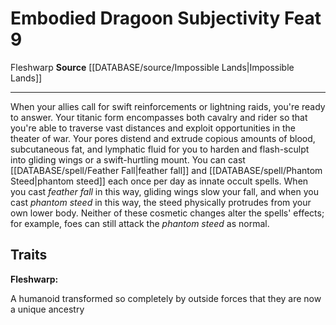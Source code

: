 ﻿---
actions: null
cost: null
element: null
feat: Embodied Dragoon Subjectivity
frequency: null
heighten_level: null
id: '3929'
level: '9'
name: Embodied Dragoon Subjectivity
prerequisite: null
rarity: Common
requirement: null
rus_type_level: null
school: null
source: '[[DATABASE/source/Impossible Lands|Impossible Lands]]'
subcategory: null
trait:
- '[[DATABASE/trait/Fleshwarp|Fleshwarp]]'
trigger: null
type: Feat

---
# Embodied Dragoon Subjectivity <span class="item-type">Feat 9</span>

<span class="item-trait">Fleshwarp</span>
**Source** [[DATABASE/source/Impossible Lands|Impossible Lands]]

---
When your allies call for swift reinforcements or lightning raids, you're ready to answer. Your titanic form encompasses both cavalry and rider so that you're able to traverse vast distances and exploit opportunities in the theater of war. Your pores distend and extrude copious amounts of blood, subcutaneous fat, and lymphatic fluid for you to harden and flash-sculpt into gliding wings or a swift-hurtling mount. You can cast [[DATABASE/spell/Feather Fall|feather fall]] and [[DATABASE/spell/Phantom Steed|phantom steed]] each once per day as innate occult spells. When you cast _feather fall_ in this way, gliding wings slow your fall, and when you cast _phantom steed_ in this way, the steed physically protrudes from your own lower body. Neither of these cosmetic changes alter the spells' effects; for example, foes can still attack the _phantom steed_ as normal.

## Traits

**Fleshwarp:**

A humanoid transformed so completely by outside forces that they are now a unique ancestry